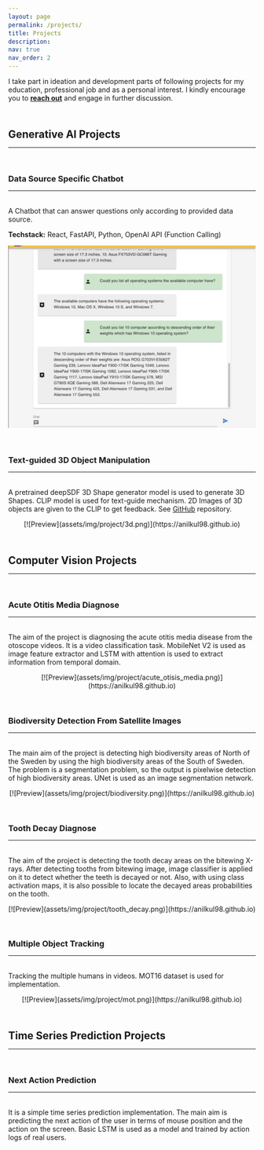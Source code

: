 ```yaml
---
layout: page
permalink: /projects/
title: Projects
description: 
nav: true
nav_order: 2
---
```


I take part in ideation and development parts of following projects for my education, professional job and as a personal interest. I kindly encourage you to <a href = "mailto: anil.kults@gmail.com"><b>reach out</b></a> and engage in further discussion.

<div class="projects">

<a id=""><h2 style="margin-top: 3.3rem; margin-bottom: 0.3rem;"><b>Generative AI Projects</b></h2></a>
<hr style="color: var(--global-text-color); height: 1px; margin-bottom: 2rem;">


<a id="fact_aware"><h3 style="margin-top: 3.3rem; margin-bottom: 0.3rem;"><b>Data Source Specific Chatbot</b></h3></a>
<hr style="color: var(--global-text-color); height: 1px; margin-bottom: 2rem;">

A Chatbot that can answer questions only according to provided data source.

<b>Techstack:</b> React, FastAPI, Python, OpenAI API (Function Calling)


[![Preview](assets/img/project/chatbot.png)](https://anilkul98.github.io)


<a id="3d"><h3 style="margin-top: 3.3rem; margin-bottom: 0.3rem;"><b>Text-guided 3D Object Manipulation</b></h3></a>
<hr style="color: var(--global-text-color); height: 1px; margin-bottom: 2rem;">

A pretrained deepSDF 3D Shape generator model is used to generate 3D Shapes. CLIP model is used for text-guide mechanism. 2D Images of 3D objects are given to the CLIP to get feedback. See <a href="https://github.com/anilkul98/3d-text-guided-manipulation" >GitHub</a> repository.

<div align="center"> 
[![Preview](assets/img/project/3d.png)](https://anilkul98.github.io)
</div>

<a id=""><h2 style="margin-top: 3.3rem; margin-bottom: 0.3rem;"><b>Computer Vision Projects</b></h2></a>
<hr style="color: var(--global-text-color); height: 1px; margin-bottom: 2rem;">


<a id="3d"><h3 style="margin-top: 3.3rem; margin-bottom: 0.3rem;"><b>Acute Otitis Media Diagnose</b></h3></a>
<hr style="color: var(--global-text-color); height: 1px; margin-bottom: 2rem;">

The aim of the project is diagnosing the acute otitis media disease from the otoscope videos. It is a video classification task. MobileNet V2 is used as image feature extractor and LSTM with attention is used to extract information from temporal domain.

<div align="center"> 
[![Preview](assets/img/project/acute_otisis_media.png)](https://anilkul98.github.io)
</div>

<a id="3d"><h3 style="margin-top: 3.3rem; margin-bottom: 0.3rem;"><b>Biodiversity Detection From Satellite Images</b></h3></a>
<hr style="color: var(--global-text-color); height: 1px; margin-bottom: 2rem;">

The main aim of the project is detecting high biodiversity areas of North of the Sweden by using the high biodiversity areas of the South of Sweden. The problem is a segmentation problem, so the output is pixelwise detection of high biodiversity areas. UNet is used as an image segmentation network.

<div align="center"> 
[![Preview](assets/img/project/biodiversity.png)](https://anilkul98.github.io)
</div>

<a id="3d"><h3 style="margin-top: 3.3rem; margin-bottom: 0.3rem;"><b>Tooth Decay Diagnose</b></h3></a>
<hr style="color: var(--global-text-color); height: 1px; margin-bottom: 2rem;">

The aim of the project is detecting the tooth decay areas on the bitewing X-rays. After detecting tooths from bitewing image, image classifier is applied on it to detect whether the teeth is decayed or not. Also, with using class activation maps, it is also possible to locate the decayed areas probabilities on the tooth.

<div align="center"> 
[![Preview](assets/img/project/tooth_decay.png)](https://anilkul98.github.io)
</div>

<a id="3d"><h3 style="margin-top: 3.3rem; margin-bottom: 0.3rem;"><b>Multiple Object Tracking</b></h3></a>
<hr style="color: var(--global-text-color); height: 1px; margin-bottom: 2rem;">

Tracking the multiple humans in videos. MOT16 dataset is used for implementation.

<div align="center"> 
[![Preview](assets/img/project/mot.png)](https://anilkul98.github.io)
</div>

<a id=""><h2 style="margin-top: 3.3rem; margin-bottom: 0.3rem;"><b>Time Series Prediction Projects</b></h2></a>
<hr style="color: var(--global-text-color); height: 1px; margin-bottom: 2rem;">

<a id="3d"><h3 style="margin-top: 3.3rem; margin-bottom: 0.3rem;"><b>Next Action Prediction</b></h3></a>
<hr style="color: var(--global-text-color); height: 1px; margin-bottom: 2rem;">

It is a simple time series prediction implementation. The main aim is predicting the next action of the user in terms of mouse position and the action on the screen. Basic LSTM is used as a model and trained by action logs of real users.

